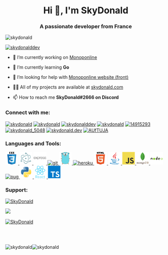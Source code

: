 <h1 align="center">Hi 👋, I'm SkyDonald</h1>
<h3 align="center">A passionate developer from France</h3>

<p align="left"> <img src="https://komarev.com/ghpvc/?username=skydonald&label=Profile%20views&color=0e75b6&style=flat" alt="skydonald" /> </p>

<p align="left"> <a href="https://twitter.com/skydonalddev" target="blank"><img src="https://img.shields.io/twitter/follow/skydonalddev?logo=twitter&style=for-the-badge" alt="skydonalddev" /></a> </p>

- 🔭 I’m currently working on [Monoponline](https://github.com/Monoponline)

- 🌱 I’m currently learning **Go**

- 🤝 I’m looking for help with [Monoponline website (front)](https://github.com/Monoponline/client)

- 👨‍💻 All of my projects are available at [skydonald.com](https://www.skydonald.com)

- 📫 How to reach me **SkyDonald#2666 on Discord**

<h3 align="left">Connect with me:</h3>
<p align="left">
<a href="https://codepen.io/skydonald" target="blank"><img align="center" src="https://raw.githubusercontent.com/rahuldkjain/github-profile-readme-generator/master/src/images/icons/Social/codepen.svg" alt="skydonald" height="30" width="40" /></a>
<a href="https://dev.to/skydonald" target="blank"><img align="center" src="https://cdn.jsdelivr.net/npm/simple-icons@3.0.1/icons/dev-dot-to.svg" alt="skydonald" height="30" width="40" /></a>
<a href="https://twitter.com/skydonalddev" target="blank"><img align="center" src="https://raw.githubusercontent.com/rahuldkjain/github-profile-readme-generator/master/src/images/icons/Social/twitter.svg" alt="skydonalddev" height="30" width="40" /></a>
<a href="https://linkedin.com/in/skydonald" target="blank"><img align="center" src="https://raw.githubusercontent.com/rahuldkjain/github-profile-readme-generator/master/src/images/icons/Social/linked-in-alt.svg" alt="skydonald" height="30" width="40" /></a>
<a href="https://stackoverflow.com/users/14915293" target="blank"><img align="center" src="https://raw.githubusercontent.com/rahuldkjain/github-profile-readme-generator/master/src/images/icons/Social/stack-overflow.svg" alt="14915293" height="30" width="40" /></a>
<a href="https://codesandbox.com/skydonald_5048" target="blank"><img align="center" src="https://cdn.jsdelivr.net/npm/simple-icons@3.0.1/icons/codesandbox.svg" alt="skydonald_5048" height="30" width="40" /></a>
<a href="https://instagram.com/skydonald.dev" target="blank"><img align="center" src="https://raw.githubusercontent.com/rahuldkjain/github-profile-readme-generator/master/src/images/icons/Social/instagram.svg" alt="skydonald.dev" height="30" width="40" /></a>
<a href="https://discord.gg/AUfTUJA" target="blank"><img align="center" src="https://raw.githubusercontent.com/rahuldkjain/github-profile-readme-generator/master/src/images/icons/Social/discord.svg" alt="AUfTUJA" height="30" width="40" /></a>
</p>

<h3 align="left">Languages and Tools:</h3>
<p align="left"> <a href="https://www.w3schools.com/css/" target="_blank"> <img src="https://raw.githubusercontent.com/devicons/devicon/master/icons/css3/css3-original-wordmark.svg" alt="css3" width="40" height="40"/> </a> <a href="https://www.electronjs.org" target="_blank"> <img src="https://raw.githubusercontent.com/devicons/devicon/master/icons/electron/electron-original.svg" alt="electron" width="40" height="40"/> </a> <a href="https://expressjs.com" target="_blank"> <img src="https://raw.githubusercontent.com/devicons/devicon/master/icons/express/express-original-wordmark.svg" alt="express" width="40" height="40"/> </a> <a href="https://git-scm.com/" target="_blank"> <img src="https://www.vectorlogo.zone/logos/git-scm/git-scm-icon.svg" alt="git" width="40" height="40"/> </a> <a href="https://golang.org" target="_blank"> <img src="https://raw.githubusercontent.com/devicons/devicon/master/icons/go/go-original.svg" alt="go" width="40" height="40"/> </a> <a href="https://heroku.com" target="_blank"> <img src="https://www.vectorlogo.zone/logos/heroku/heroku-icon.svg" alt="heroku" width="40" height="40"/> </a> <a href="https://www.w3.org/html/" target="_blank"> <img src="https://raw.githubusercontent.com/devicons/devicon/master/icons/html5/html5-original-wordmark.svg" alt="html5" width="40" height="40"/> </a> <a href="https://www.java.com" target="_blank"> <img src="https://raw.githubusercontent.com/devicons/devicon/master/icons/java/java-original.svg" alt="java" width="40" height="40"/> </a> <a href="https://developer.mozilla.org/en-US/docs/Web/JavaScript" target="_blank"> <img src="https://raw.githubusercontent.com/devicons/devicon/master/icons/javascript/javascript-original.svg" alt="javascript" width="40" height="40"/> </a> <a href="https://www.mongodb.com/" target="_blank"> <img src="https://raw.githubusercontent.com/devicons/devicon/master/icons/mongodb/mongodb-original-wordmark.svg" alt="mongodb" width="40" height="40"/> </a> <a href="https://nodejs.org" target="_blank"> <img src="https://raw.githubusercontent.com/devicons/devicon/master/icons/nodejs/nodejs-original-wordmark.svg" alt="nodejs" width="40" height="40"/> </a> <a href="https://pugjs.org" target="_blank"> <img src="https://cdn.worldvectorlogo.com/logos/pug.svg" alt="pug" width="40" height="40"/> </a> <a href="https://www.python.org" target="_blank"> <img src="https://raw.githubusercontent.com/devicons/devicon/master/icons/python/python-original.svg" alt="python" width="40" height="40"/> </a> <a href="https://reactjs.org/" target="_blank"> <img src="https://raw.githubusercontent.com/devicons/devicon/master/icons/react/react-original-wordmark.svg" alt="react" width="40" height="40"/> </a> <a href="https://www.typescriptlang.org/" target="_blank"> <img src="https://raw.githubusercontent.com/devicons/devicon/master/icons/typescript/typescript-original.svg" alt="typescript" width="40" height="40"/> </a> </p>

<h3 align="left">Support:</h3>
<p align="left">
  <a href="https://www.buymeacoffee.com/SkyDonald">
    <img src="https://cdn.buymeacoffee.com/buttons/v2/default-yellow.png" alt="SkyDonald" width="160" />
  </a>
</p>
<p align="left">
  <a href="https://www.patreon.com/skydonald">
    <img src="https://c5.patreon.com/external/logo/become_a_patron_button@2x.png" width="160" />
  </a>
</p>
<p align="left">
  <a href="https://ko-fi.com/M4M26MFDB">
    <img src="https://ko-fi.com/img/githubbutton_sm.svg" alt="SkyDonald" width="160" />
  </a>
</p>
<br><br>

<p><img align="left" src="https://github-readme-stats.vercel.app/api/top-langs?username=skydonald&show_icons=true&locale=en&layout=compact" alt="skydonald" /></p>

<p>&nbsp;<img align="left" src="https://github-readme-stats.vercel.app/api?username=skydonald&show_icons=true&locale=en" alt="skydonald" /></p>

